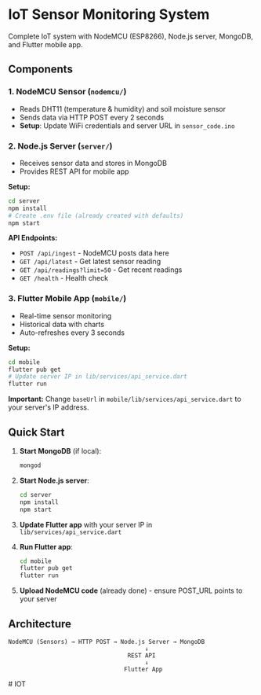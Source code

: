 # IoT Sensor Monitoring System

Complete IoT system with NodeMCU (ESP8266), Node.js server, MongoDB, and Flutter mobile app.

## Components

### 1. NodeMCU Sensor (`nodemcu/`)
- Reads DHT11 (temperature & humidity) and soil moisture sensor
- Sends data via HTTP POST every 2 seconds
- **Setup**: Update WiFi credentials and server URL in `sensor_code.ino`

### 2. Node.js Server (`server/`)
- Receives sensor data and stores in MongoDB
- Provides REST API for mobile app

**Setup:**
```bash
cd server
npm install
# Create .env file (already created with defaults)
npm start
```

**API Endpoints:**
- `POST /api/ingest` - NodeMCU posts data here
- `GET /api/latest` - Get latest sensor reading
- `GET /api/readings?limit=50` - Get recent readings
- `GET /health` - Health check

### 3. Flutter Mobile App (`mobile/`)
- Real-time sensor monitoring
- Historical data with charts
- Auto-refreshes every 3 seconds

**Setup:**
```bash
cd mobile
flutter pub get
# Update server IP in lib/services/api_service.dart
flutter run
```

**Important:** Change `baseUrl` in `mobile/lib/services/api_service.dart` to your server's IP address.

## Quick Start

1. **Start MongoDB** (if local):
   ```bash
   mongod
   ```

2. **Start Node.js server**:
   ```bash
   cd server
   npm install
   npm start
   ```

3. **Update Flutter app** with your server IP in `lib/services/api_service.dart`

4. **Run Flutter app**:
   ```bash
   cd mobile
   flutter pub get
   flutter run
   ```

5. **Upload NodeMCU code** (already done) - ensure POST_URL points to your server

## Architecture

```
NodeMCU (Sensors) → HTTP POST → Node.js Server → MongoDB
                                       ↓
                                  REST API
                                       ↓
                                 Flutter App
```
#   I O T  
 
